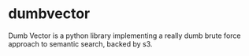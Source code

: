 # dumbvector
Dumb Vector is a python library implementing a really dumb brute force approach to semantic search, backed by s3.
